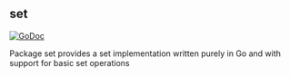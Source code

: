 ## set

[![GoDoc](https://godoc.org/gitlab.com/simonorono/set?status.svg)](https://godoc.org/gitlab.com/simonorono/set)

Package set provides a set implementation written purely in Go and with support for basic set operations
